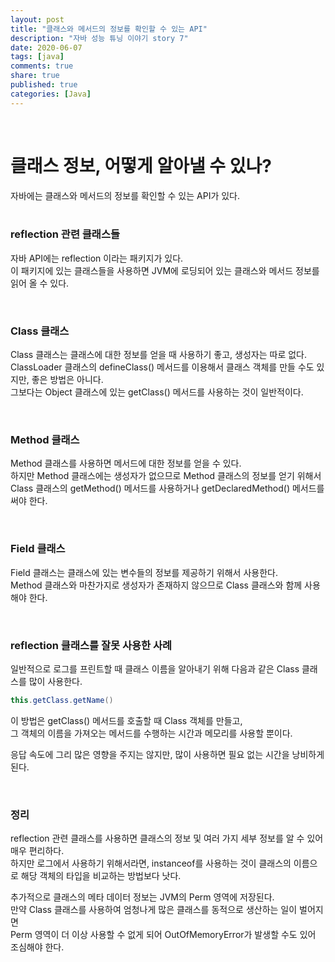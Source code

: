 ```yaml
---
layout: post
title: "클래스와 메서드의 정보를 확인할 수 있는 API"  
description: "자바 성능 튜닝 이야기 story 7"
date: 2020-06-07
tags: [java]
comments: true
share: true
published: true
categories: [Java]
---
```


<br />


# 클래스 정보, 어떻게 알아낼 수 있나?
자바에는 클래스와 메서드의 정보를 확인할 수 있는 API가 있다.     
<br/>          


### reflection 관련 클래스들   
자바 API에는 reflection 이라는 패키지가 있다.    
이 패키지에 있는 클래스들을 사용하면 JVM에 로딩되어 있는 클래스와 메서드 정보를 읽어 올 수 있다.

<br/>    

### Class 클래스   
Class 클래스는 클래스에 대한 정보를 얻을 때 사용하기 좋고, 생성자는 따로 없다.   
ClassLoader 클래스의 defineClass() 메서드를 이용해서 클래스 객체를 만들 수도 있지만, 좋은 방법은 아니다.     
그보다는 Object 클래스에 있는 getClass() 메서드를 사용하는 것이 일반적이다.

<br/>    

### Method 클래스   
Method 클래스를 사용하면 메서드에 대한 정보를 얻을 수 있다.   
하지만 Method 클래스에는 생성자가 없으므로 Method 클래스의 정보를 얻기 위해서   
Class 클래스의 getMethod() 메서드를 사용하거나 getDeclaredMethod() 메서드를 써야 한다.

<br/>    

### Field 클래스    
Field 클래스는 클래스에 있는 변수들의 정보를 제공하기 위해서 사용한다.    
Method 클래스와 마찬가지로 생성자가 존재하지 않으므로 Class 클래스와 함께 사용해야 한다.

<br/>    

### reflection 클래스를 잘못 사용한 사례    
일반적으로 로그를 프린트할 때 클래스 이름을 알아내기 위해 다음과 같은 Class 클래스를 많이 사용한다.


```java      
this.getClass.getName()       
```      


이 방법은 getClass() 메서드를 호출할 때 Class 객체를 만들고,           
그 객체의 이름을 가져오는 메서드를 수행하는 시간과 메모리를 사용할 뿐이다.

응답 속도에 그리 많은 영향을 주지는 않지만, 많이 사용하면 필요 없는 시간을 낭비하게 된다.

<br/>   

### 정리    

reflection 관련 클래스를 사용하면 클래스의 정보 및 여러 가지 세부 정보를 알 수 있어 매우 편리하다.   
하지만 로그에서 사용하기 위해서라면, instanceof를 사용하는 것이 클래스의 이름으로 해당 객체의 타입을 비교하는 방법보다 낫다.

추가적으로 클래스의 메타 데이터 정보는 JVM의 Perm 영역에 저장된다.            
만약 Class 클래스를 사용하여 엄청나게 많은 클래스를 동적으로 생산하는 일이 벌어지면          
Perm 영역이 더 이상 사용할 수 없게 되어 OutOfMemoryError가 발생할 수도 있어 조심해야 한다.        
